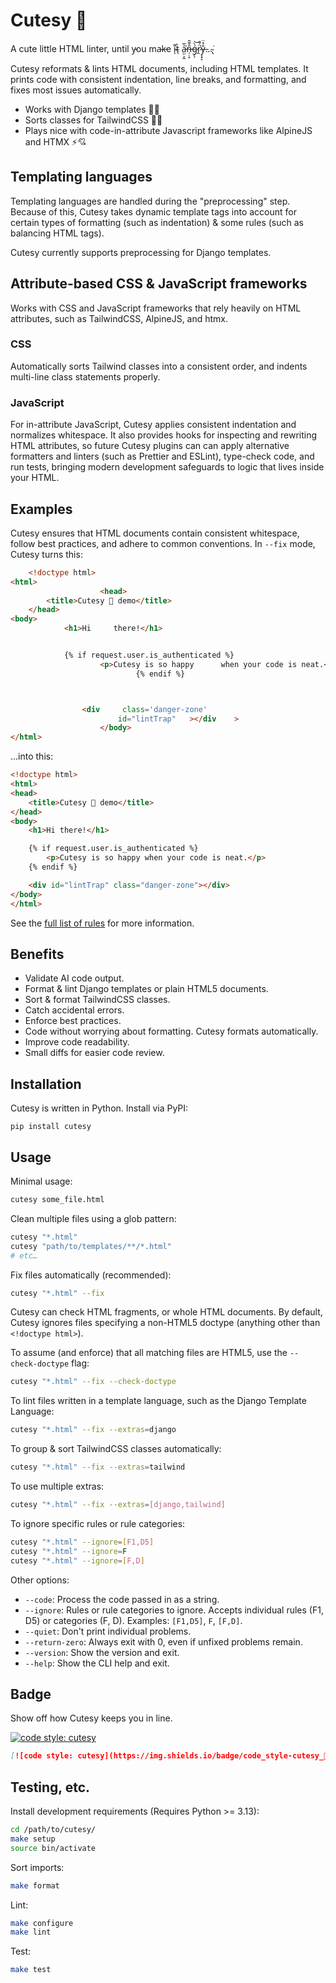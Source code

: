 # Cutesy 🥰

A cute little HTML linter, until y̵ou ma̴k̵e i̴͌ͅt̴̖̀ a̵̤̤͕̰͐̅͘͘n̶̦̣͙̑̌̆̄ǵ̷̗̗̀͝r̷̭̈́͂͘ẙ̶͔̟̞̊̈…̴̢͘

Cutesy reformats & lints HTML documents, including HTML templates. It prints code with consistent indentation, line breaks, and formatting, and fixes most issues automatically.

- Works with Django templates 🐍💕
- Sorts classes for TailwindCSS 💖✨
- Plays nice with code-in-attribute Javascript frameworks like AlpineJS and HTMX ⚡💘

## Templating languages

Templating languages are handled during the "preprocessing" step. Because of this, Cutesy takes dynamic template tags into account for certain types of formatting (such as indentation) & some rules (such as balancing HTML tags).

Cutesy currently supports preprocessing for Django templates.

## Attribute-based CSS & JavaScript frameworks

Works with CSS and JavaScript frameworks that rely heavily on HTML attributes, such as TailwindCSS, AlpineJS, and htmx.

### CSS

Automatically sorts Tailwind classes into a consistent order, and indents multi-line class statements properly.

### JavaScript

For in-attribute JavaScript, Cutesy applies consistent indentation and normalizes whitespace. It also provides hooks for inspecting and rewriting HTML attributes, so future Cutesy plugins can can apply alternative formatters and linters (such as Prettier and ESLint), type-check code, and run tests, bringing modern development safeguards to logic that lives inside your HTML.

## Examples

Cutesy ensures that HTML documents contain consistent whitespace, follow best practices, and adhere to common conventions. In `--fix` mode, Cutesy turns this:

```html
    <!doctype html>
<html>
                    <head>
        <title>Cutesy 🥰 demo</title>
    </head>
<body>
            <h1>Hi     there!</h1>


            {% if request.user.is_authenticated %}
                    <p>Cutesy is so happy      when your code is neat.</p>
                            {% endif %}



                <div     class='danger-zone'
                        id="lintTrap"   ></div    >
                    </body>
</html>
```

…into this:

```html
<!doctype html>
<html>
<head>
    <title>Cutesy 🥰 demo</title>
</head>
<body>
    <h1>Hi there!</h1>

    {% if request.user.is_authenticated %}
        <p>Cutesy is so happy when your code is neat.</p>
    {% endif %}

    <div id="lintTrap" class="danger-zone"></div>
</body>
</html>
```

See the [full list of rules](docs/rules.md) for more information.

## Benefits

- Validate AI code output.
- Format & lint Django templates or plain HTML5 documents.
- Sort & format TailwindCSS classes.
- Catch accidental errors.
- Enforce best practices.
- Code without worrying about formatting. Cutesy formats automatically.
- Improve code readability.
- Small diffs for easier code review.

## Installation

Cutesy is written in Python. Install via PyPI:

    pip install cutesy

## Usage

Minimal usage:
```bash
cutesy some_file.html
```

Clean multiple files using a glob pattern:
```bash
cutesy "*.html"
cutesy "path/to/templates/**/*.html"
# etc…
```

Fix files automatically (recommended):
```bash
cutesy "*.html" --fix
```

Cutesy can check HTML fragments, or whole HTML documents. By default, Cutesy ignores files specifying a non-HTML5 doctype (anything other than `<!doctype html>`).

To assume (and enforce) that all matching files are HTML5, use the `--check-doctype` flag:
```bash
cutesy "*.html" --fix --check-doctype
```

To lint files written in a template language, such as the Django Template Language:
```bash
cutesy "*.html" --fix --extras=django
```

To group & sort TailwindCSS classes automatically:
```bash
cutesy "*.html" --fix --extras=tailwind
```

To use multiple extras:
```bash
cutesy "*.html" --fix --extras=[django,tailwind]
```

To ignore specific rules or rule categories:
```bash
cutesy "*.html" --ignore=[F1,D5]
cutesy "*.html" --ignore=F
cutesy "*.html" --ignore=[F,D]
```

Other options:

- `--code`: Process the code passed in as a string.
- `--ignore`: Rules or rule categories to ignore. Accepts individual rules (F1, D5) or categories (F, D). Examples: `[F1,D5]`, `F`, `[F,D]`.
- `--quiet`: Don't print individual problems.
- `--return-zero`: Always exit with 0, even if unfixed problems remain.
- `--version`: Show the version and exit.
- `--help`: Show the CLI help and exit.


## Badge

Show off how Cutesy keeps you in line.

[![code style: cutesy](https://img.shields.io/badge/code_style-cutesy_🥰-f34e5d.svg?style=flat)](https://github.com/chasefinch/cutesy)

```md
[![code style: cutesy](https://img.shields.io/badge/code_style-cutesy_🥰-f34e5d.svg?style=flat)](https://github.com/chasefinch/cutesy)
```

## Testing, etc.

Install development requirements (Requires Python >= 3.13):
```bash
cd /path/to/cutesy/
make setup
source bin/activate
```

Sort imports:
```bash
make format
```

Lint:
```bash
make configure
make lint
```

Test:
```bash
make test
```
